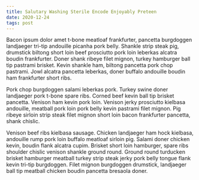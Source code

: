 ```yaml
---
title: Salutary Washing Sterile Encode Enjoyably Preteen
date: 2020-12-24
tags: post
---
```


Bacon ipsum dolor amet t-bone meatloaf frankfurter, pancetta burgdoggen landjaeger tri-tip andouille picanha pork belly.  Shankle strip steak pig, drumstick biltong short loin beef prosciutto pork loin leberkas alcatra boudin frankfurter.  Doner shank ribeye filet mignon, turkey hamburger ball tip pastrami brisket.  Kevin shankle ham, biltong pancetta pork chop pastrami.  Jowl alcatra pancetta leberkas, doner buffalo andouille boudin ham frankfurter short ribs.

Pork chop burgdoggen salami leberkas pork.  Turkey swine doner landjaeger pork t-bone spare ribs.  Corned beef kevin ball tip brisket pancetta.  Venison ham kevin pork loin.  Venison jerky prosciutto kielbasa andouille, meatball pork loin pork belly kevin pastrami filet mignon.  Pig ribeye sirloin strip steak filet mignon short loin bacon frankfurter pancetta, shank chislic.

Venison beef ribs kielbasa sausage.  Chicken landjaeger ham hock kielbasa, andouille rump pork loin buffalo meatloaf sirloin pig.  Salami doner chicken kevin, boudin flank alcatra cupim.  Brisket short loin hamburger, spare ribs shoulder chislic venison shankle ground round.  Ground round turducken brisket hamburger meatball turkey strip steak jerky pork belly tongue flank kevin tri-tip burgdoggen.  Filet mignon burgdoggen drumstick, landjaeger ball tip meatball chicken boudin pancetta bresaola doner.